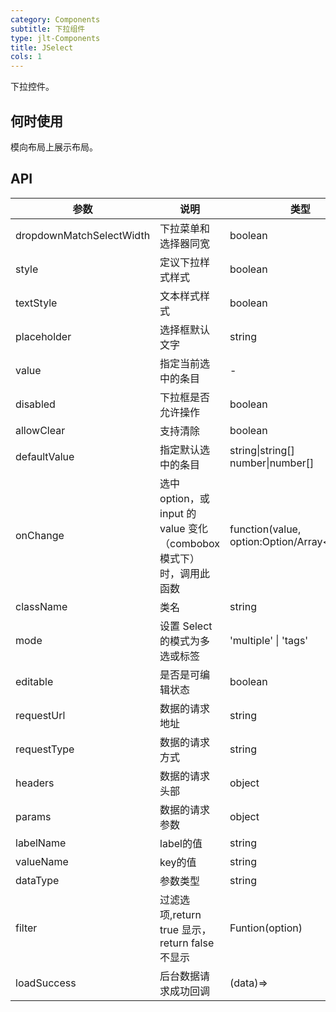 ```yaml
---
category: Components
subtitle: 下拉组件
type: jlt-Components
title: JSelect
cols: 1
---
```


下拉控件。

## 何时使用

模向布局上展示布局。


## API


| 参数 | 说明 | 类型 | 默认值 |
| --- | --- | --- | --- |
| dropdownMatchSelectWidth | 下拉菜单和选择器同宽 | boolean | true |
| style | 定议下拉样式样式 | boolean | - |
| textStyle | 文本样式样式 | boolean | - |
| placeholder | 选择框默认文字 | string | - |
| value | 指定当前选中的条目 | - | - |
| disabled | 下拉框是否允许操作 | boolean | `true` |
| allowClear | 支持清除 | boolean | false |
| defaultValue | 指定默认选中的条目 | string\|string\[]<br />number\|number\[] | - |
| onChange | 选中 option，或 input 的 value 变化（combobox 模式下）时，调用此函数 | function(value, option:Option/Array&lt;Option>) | - |
| className | 类名 | string | - |
| mode | 设置 Select 的模式为多选或标签 | 'multiple' \| 'tags' | - |
| editable | 是否是可编辑状态 | boolean | `true` |
| requestUrl | 数据的请求地址 | string | '/jlt-workplat-web/system/getDataDictionary' |
| requestType | 数据的请求方式 | string | 'POST' |
| headers | 数据的请求头部 | object | - |
| params | 数据的请求参数 | object | - |
| labelName | label的值 | string | 'label'|
| valueName | key的值 | string | 'key' |
| dataType | 参数类型 | string | 'json' \| 'formDate'(默认) |
| filter | 过滤选项,return true 显示，return false不显示 | Funtion(option) | - |
| loadSuccess | 后台数据请求成功回调 | (data)=> |  |

